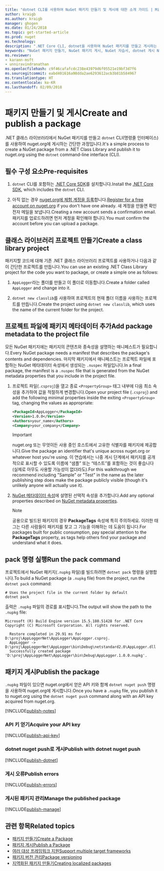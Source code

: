 ```yaml
---
title: "dotnet CLI를 사용하여 NuGet 패키지 만들기 및 게시에 대한 소개 가이드 | Microsoft Docs"
author: kraigb
ms.author: kraigb
manager: ghogen
ms.date: 01/24/2018
ms.topic: get-started-article
ms.prod: nuget
ms.technology: 
description: ".NET Core CLI, dotnet을 사용하여 NuGet 패키지를 만들고 게시하는 방법에 대한 연습 자습서입니다."
keywords: "NuGet 패키지 만들기, NuGet 패키지 게시, NuGet 자습서, dotnet 게시 NuGet 패키지"
ms.reviewer:
- karann-msft
- unniravindranathan
ms.openlocfilehash: c9f46cafafcdc238e43979d6f05521e19bf3d7f6
ms.sourcegitcommit: eabd401616a98dda2ae6293612acb3b81b584967
ms.translationtype: HT
ms.contentlocale: ko-KR
ms.lasthandoff: 02/09/2018
---
```

# <a name="create-and-publish-a-package"></a><span data-ttu-id="385cb-104">패키지 만들기 및 게시</span><span class="sxs-lookup"><span data-stu-id="385cb-104">Create and publish a package</span></span>

<span data-ttu-id="385cb-105">.NET 클래스 라이브러리에서 NuGet 패키지를 만들고 `dotnet` CLI(명령줄 인터페이스)를 사용하여 nuget.org에 게시하는 간단한 과정입니다.</span><span class="sxs-lookup"><span data-stu-id="385cb-105">It's a simple process to create a NuGet package from a .NET Class Library and publish it to nuget.org using the `dotnet` command-line interface (CLI).</span></span>

## <a name="pre-requisites"></a><span data-ttu-id="385cb-106">필수 구성 요소</span><span class="sxs-lookup"><span data-stu-id="385cb-106">Pre-requisites</span></span>

1. <span data-ttu-id="385cb-107">`dotnet` CLI를 포함하는 [.NET Core SDK](https://www.microsoft.com/net/download/)를 설치합니다.</span><span class="sxs-lookup"><span data-stu-id="385cb-107">Install the [.NET Core SDK](https://www.microsoft.com/net/download/), which includes the `dotnet` CLI.</span></span>

1. <span data-ttu-id="385cb-108">아직 없는 경우 [nuget.org에 체험 계정을 등록](https://www.nuget.org/users/account/LogOn?returnUrl=%2F)합니다.</span><span class="sxs-lookup"><span data-stu-id="385cb-108">[Register for a free account on nuget.org](https://www.nuget.org/users/account/LogOn?returnUrl=%2F) if you don't have one already.</span></span> <span data-ttu-id="385cb-109">새 계정을 만들면 확인 전자 메일을 보냅니다.</span><span class="sxs-lookup"><span data-stu-id="385cb-109">Creating a new account sends a confirmation email.</span></span> <span data-ttu-id="385cb-110">패키지를 업로드하려면 먼저 계정을 확인해야 합니다.</span><span class="sxs-lookup"><span data-stu-id="385cb-110">You must confirm the account before you can upload a package.</span></span>

## <a name="create-a-class-library-project"></a><span data-ttu-id="385cb-111">클래스 라이브러리 프로젝트 만들기</span><span class="sxs-lookup"><span data-stu-id="385cb-111">Create a class library project</span></span>

<span data-ttu-id="385cb-112">패키지할 코드에 대해 기존 .NET 클래스 라이브러리 프로젝트를 사용하거나 다음과 같이 간단한 프로젝트를 만듭니다.</span><span class="sxs-lookup"><span data-stu-id="385cb-112">You can use an existing .NET Class Library project for the code you want to package, or create a simple one as follows:</span></span>

1. <span data-ttu-id="385cb-113">`AppLogger`라는 폴더를 만들고 이 폴더로 이동합니다.</span><span class="sxs-lookup"><span data-stu-id="385cb-113">Create a folder called `AppLogger` and change into it.</span></span>

1. <span data-ttu-id="385cb-114">`dotnet new classlib`를 사용하여 프로젝트의 현재 폴더 이름을 사용하는 프로젝트를 만듭니다.</span><span class="sxs-lookup"><span data-stu-id="385cb-114">Create the project using `dotnet new classlib`, which uses the name of the current folder for the project.</span></span>

## <a name="add-package-metadata-to-the-project-file"></a><span data-ttu-id="385cb-115">프로젝트 파일에 패키지 메타데이터 추가</span><span class="sxs-lookup"><span data-stu-id="385cb-115">Add package metadata to the project file</span></span>

<span data-ttu-id="385cb-116">모든 NuGet 패키지에는 패키지의 콘텐츠와 종속성을 설명하는 매니페스트가 필요합니다.</span><span class="sxs-lookup"><span data-stu-id="385cb-116">Every NuGet package needs a manifest that describes the package's contents and dependencies.</span></span> <span data-ttu-id="385cb-117">마지막 패키지에서 매니페스트는 프로젝트 파일에 포함하는 NuGet 메타데이터 속성에서 생성되는 `.nuspec` 파일입니다.</span><span class="sxs-lookup"><span data-stu-id="385cb-117">In a final package, the manifest is a `.nuspec` file that is generated from the NuGet metadata properties that you include in the project file.</span></span>

1. <span data-ttu-id="385cb-118">프로젝트 파일(`.csproj`)을 열고 종료 `<PropertyGroup>` 태그 내부에 다음 최소 속성을 추가하여 값을 적절하게 변경합니다.</span><span class="sxs-lookup"><span data-stu-id="385cb-118">Open your project file (`.csproj`) and add the following minimal properties inside the exiting `<PropertyGroup>` tag, changing the values as appropriate:</span></span>

    ```xml
    <PackageId>AppLogger</PackageId>
    <Version>1.0.0</Version>
    <Authors>your_name</Authors>
    <Company>your_company</Company>
    ```

    > [!Important]
    > <span data-ttu-id="385cb-119">nuget.org 또는 무엇이든 사용 중인 호스트에서 고유한 식별자를 패키지에 제공합니다.</span><span class="sxs-lookup"><span data-stu-id="385cb-119">Give the package an identifier that's unique across nuget.org or whatever host you're using.</span></span> <span data-ttu-id="385cb-120">이 연습에서는 나중 게시 단계에서 패키지를 공개적으로 표시할 수 있도록 이름에 “샘플” 또는 “테스트”를 포함하는 것이 좋습니다(실제로 아무도 사용할 가능성이 없더라도).</span><span class="sxs-lookup"><span data-stu-id="385cb-120">For this walkthrough we recommend including "Sample" or "Test" in the name as the later publishing step does make the package publicly visible (though it's unlikely anyone will actually use it).</span></span>

1. <span data-ttu-id="385cb-121">[NuGet 메타데이터 속성](/dotnet/core/tools/csproj#nuget-metadata-properties)에 설명된 선택적 속성을 추가합니다.</span><span class="sxs-lookup"><span data-stu-id="385cb-121">Add any optional properties described on [NuGet metadata properties](/dotnet/core/tools/csproj#nuget-metadata-properties).</span></span>

    > [!Note]
    > <span data-ttu-id="385cb-122">공용으로 빌드된 패키지의 경우 **PackageTags** 속성에 특히 주의하세요. 이러한 태그는 다른 사람들이 패키지를 찾고 그 기능을 이해하는 데 도움이 됩니다.</span><span class="sxs-lookup"><span data-stu-id="385cb-122">For packages built for public consumption, pay special attention to the **PackageTags** property, as tags help others find your package and understand what it does.</span></span>

## <a name="run-the-pack-command"></a><span data-ttu-id="385cb-123">pack 명령 실행</span><span class="sxs-lookup"><span data-stu-id="385cb-123">Run the pack command</span></span>

<span data-ttu-id="385cb-124">프로젝트에서 NuGet 패키지(`.nupkg` 파일)를 빌드하려면 `dotnet pack` 명령을 실행합니다.</span><span class="sxs-lookup"><span data-stu-id="385cb-124">To build a NuGet package (a `.nupkg` file) from the project, run the `dotnet pack` command:</span></span>

```cli
# Uses the project file in the current folder by default
dotnet pack
```

<span data-ttu-id="385cb-125">출력은 `.nupkg` 파일의 경로를 표시합니다.</span><span class="sxs-lookup"><span data-stu-id="385cb-125">The output will show the path to the `.nupkg` file:</span></span>

```output
Microsoft (R) Build Engine version 15.5.180.51428 for .NET Core
Copyright (C) Microsoft Corporation. All rights reserved.

  Restore completed in 29.91 ms for D:\proj\AppLoggerNet\AppLogger\AppLogger.csproj.
  AppLogger -> D:\proj\AppLoggerNet\AppLogger\bin\Debug\netstandard2.0\AppLogger.dll
  Successfully created package 'D:\proj\AppLoggerNet\AppLogger\bin\Debug\AppLogger.1.0.0.nupkg'.
```

## <a name="publish-the-package"></a><span data-ttu-id="385cb-126">패키지 게시</span><span class="sxs-lookup"><span data-stu-id="385cb-126">Publish the package</span></span>

<span data-ttu-id="385cb-127">`.nupkg` 파일이 있으면 nuget.org에서 얻은 API 키와 함께 `dotnet nuget push` 명령을 사용하여 nuget.org에 게시합니다.</span><span class="sxs-lookup"><span data-stu-id="385cb-127">Once you have a `.nupkg` file, you publish it to nuget.org using the `dotnet nuget push` command along with an API key acquired from nuget.org.</span></span>

[!INCLUDE[publish-notes](includes/publish-notes.md)]

### <a name="acquire-your-api-key"></a><span data-ttu-id="385cb-128">API 키 얻기</span><span class="sxs-lookup"><span data-stu-id="385cb-128">Acquire your API key</span></span>

[!INCLUDE[publish-api-key](includes/publish-api-key.md)]

### <a name="publish-with-dotnet-nuget-push"></a><span data-ttu-id="385cb-129">dotnet nuget push로 게시</span><span class="sxs-lookup"><span data-stu-id="385cb-129">Publish with dotnet nuget push</span></span>

[!INCLUDE[publish-dotnet](includes/publish-dotnet.md)]

### <a name="publish-errors"></a><span data-ttu-id="385cb-130">게시 오류</span><span class="sxs-lookup"><span data-stu-id="385cb-130">Publish errors</span></span>

[!INCLUDE[publish-errors](includes/publish-errors.md)]


### <a name="manage-the-published-package"></a><span data-ttu-id="385cb-131">게시된 패키지 관리</span><span class="sxs-lookup"><span data-stu-id="385cb-131">Manage the published package</span></span>

[!INCLUDE[publish-manage](includes/publish-manage.md)]

## <a name="related-topics"></a><span data-ttu-id="385cb-132">관련 항목</span><span class="sxs-lookup"><span data-stu-id="385cb-132">Related topics</span></span>

- [<span data-ttu-id="385cb-133">패키지 만들기</span><span class="sxs-lookup"><span data-stu-id="385cb-133">Create a Package</span></span>](../create-packages/creating-a-package.md)
- [<span data-ttu-id="385cb-134">패키지 게시</span><span class="sxs-lookup"><span data-stu-id="385cb-134">Publish a Package</span></span>](../create-packages/publish-a-package.md)
- [<span data-ttu-id="385cb-135">여러 대상 프레임워크 지원</span><span class="sxs-lookup"><span data-stu-id="385cb-135">Support multiple target frameworks</span></span>](../create-packages/supporting-multiple-target-frameworks.md)
- [<span data-ttu-id="385cb-136">패키지 버전 관리</span><span class="sxs-lookup"><span data-stu-id="385cb-136">Package versioning</span></span>](../reference/package-versioning.md)
- [<span data-ttu-id="385cb-137">지역화된 패키지 만들기</span><span class="sxs-lookup"><span data-stu-id="385cb-137">Creating localized packages</span></span>](../create-packages/creating-localized-packages.md)
